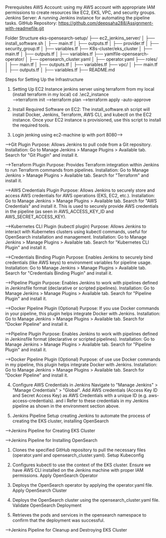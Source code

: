 Prerequisites
AWS Account: using my AWS account with appropriate IAM permissions to create resources like EC2, EKS, VPC, and security groups.
Jenkins Server: A running Jenkins instance for automating the pipeline tasks.
GitHub Repository: https://github.com/deepsaha288/Assignment-with-readmefile.git

Folder Structure
eks-opensearch-setup/
├── ec2_jenkins_server/
│   ├── install_software.sh
│   ├── main.tf
│   ├── outputs.tf
│   ├── provider.tf
│   ├── security_group.tf
│   ├── variables.tf
├── K8s-cluster/eks_cluster
│   ├── main.tf
│   ├── outputs.tf
│   ├── variables.tf
├── yamlfile-opensearch-operator/
│   ├── opensearch_cluster.yaml
│   ├── operator.yaml
├── roles/
│   ├── main.tf
│   ├── outputs.tf
│   ├── variables.tf
├── vpc/
│   ├── main.tf
│   ├── outputs.tf
│   ├── variables.tf
├── README.md

Steps for Setting Up the Infrastructure
1. Setting Up EC2 Instance jenkins server using terraform from my local (install terraform in my local)
cd .\ec2_instance\
-->terraform init
-->terraform plan
-->terraform apply -auto-approve

2. Install Required Software on EC2:
The install_software.sh script will install Docker, Jenkins, Terraform, AWS CLI, and kubectl on the EC2 instance.
Once your EC2 instance is provisioned, use this script to install the required tools.

3. Login jenking using ec2-machine ip with port 8080-->

-->Git Plugin
Purpose: Allows Jenkins to pull code from a Git repository.
Installation:
Go to Manage Jenkins > Manage Plugins > Available tab.
Search for "Git Plugin" and install it.

-->Terraform Plugin
Purpose: Provides Terraform integration within Jenkins to run Terraform commands from pipelines.
Installation:
Go to Manage Jenkins > Manage Plugins > Available tab.
Search for "Terraform" and install it.

-->AWS Credentials Plugin
Purpose: Allows Jenkins to securely store and access AWS credentials for AWS operations (EKS, EC2, etc.).
Installation:
Go to Manage Jenkins > Manage Plugins > Available tab.
Search for "AWS Credentials" and install it.
This is used to securely provide AWS credentials in the pipeline (as seen in AWS_ACCESS_KEY_ID and AWS_SECRET_ACCESS_KEY).

-->Kubernetes CLI Plugin (kubectl plugin)
Purpose: Allows Jenkins to interact with Kubernetes clusters using kubectl commands, useful for OpenSearch installation and management.
Installation:
Go to Manage Jenkins > Manage Plugins > Available tab.
Search for "Kubernetes CLI Plugin" and install it.

-->Credentials Binding Plugin
Purpose: Enables Jenkins to securely bind credentials (like AWS keys) to environment variables for pipeline usage.
Installation:
Go to Manage Jenkins > Manage Plugins > Available tab.
Search for "Credentials Binding Plugin" and install it.

-->Pipeline Plugin
Purpose: Enables Jenkins to work with pipelines defined in Jenkinsfile format (declarative or scripted pipelines).
Installation:
Go to Manage Jenkins > Manage Plugins > Available tab.
Search for "Pipeline Plugin" and install it.

-->Docker Pipeline Plugin (Optional)
Purpose: If you use Docker commands in your pipeline, this plugin helps integrate Docker with Jenkins.
Installation:
Go to Manage Jenkins > Manage Plugins > Available tab.
Search for "Docker Pipeline" and install it.

-->Pipeline Plugin
Purpose: Enables Jenkins to work with pipelines defined in Jenkinsfile format (declarative or scripted pipelines).
Installation:
Go to Manage Jenkins > Manage Plugins > Available tab.
Search for "Pipeline Plugin" and install it.

-->Docker Pipeline Plugin (Optional)
Purpose: of use use Docker commands in my  pipeline, this plugin helps integrate Docker with Jenkins.
Installation:
Go to Manage Jenkins > Manage Plugins > Available tab.
Search for "Docker Pipeline" and install it.

4. Configure AWS Credentials in Jenkins
Navigate to "Manage Jenkins" > "Manage Credentials" > "Global".
Add AWS credentials (Access Key ID and Secret Access Key) as AWS Credentials with a unique ID (e.g. aws-access-credentials).
and i Refer to these credentials in my  Jenkins pipeline as shown in the environment section above.


5. Jenkins Pipeline Setup
creating  Jenkins to automate the process of creating the EKS cluster, installing OpenSearch

-->Jenkins Pipeline for Creating EKS Cluster

-->Jenkins Pipeline for Installing OpenSearch

1. Clones the specified GitHub repository to pull the necessary files (operator.yaml and opensearch_cluster.yaml).
Setup Kubeconfig

2. Configures kubectl to use the context of the EKS cluster. Ensure we  have AWS CLI installed on the Jenkins machine with proper IAM permissions.
Apply OpenSearch Operator

3. Deploys the OpenSearch operator by applying the operator.yaml file.
Apply OpenSearch Cluster

4. Deploys the OpenSearch cluster using the opensearch_cluster.yaml file.
Validate OpenSearch Deployment

5. Retrieves the pods and services in the opensearch namespace to confirm that the deployment was successful.

-->Jenkins Pipeline for Cleanup and Destroying EKS Cluster